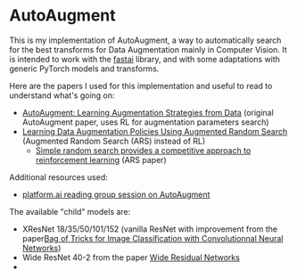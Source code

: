 # AutoAugment

This is my implementation of AutoAugment, a way to automatically search for the best transforms for Data Augmentation mainly in Computer Vision. It is intended to work with the [fastai](https://docs.fast.ai/) library, and with some adaptations with generic PyTorch models and transforms.

Here are the papers I used for this implementation and useful to read to understand what's going on:

- [AutoAugment: Learning Augmentation Strategies from Data](https://arxiv.org/pdf/1805.09501.pdf) (original AutoAugment paper, uses RL for augmentation parameters search)
- [Learning Data Augmentation Policies Using Augmented Random Search](https://arxiv.org/pdf/1811.04768.pdf) (Augmented Random Search (ARS) instead of RL)
  + [Simple random search provides a competitive approach to reinforcement learning](https://arxiv.org/abs/1803.07055) (ARS paper)

Additional resources used:

- [platform.ai reading group session on AutoAugment](https://www.youtube.com/watch?v=qkl_7f4XO7A&list=PLFVO7pLzoo5pM8EXLJibB1RjCVbL9io2N&index=5&t=0s)

The available "child" models are:

- XResNet 18/35/50/101/152 (vanilla ResNet with improvement from the paper[Bag of Tricks for Image Classification with Convolutionnal Neural Networks](https://arxiv.org/abs/1812.01187))
- Wide ResNet 40-2 from the paper [Wide Residual Networks](https://arxiv.org/abs/1605.07146)
- 
